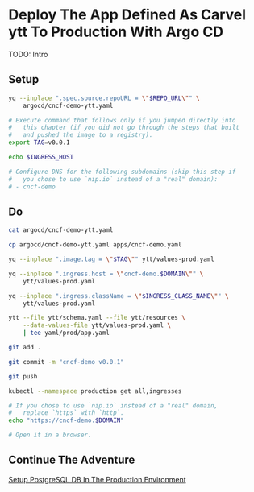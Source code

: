 # Deploy The App Defined As Carvel ytt To Production With Argo CD

TODO: Intro

## Setup

```bash
yq --inplace ".spec.source.repoURL = \"$REPO_URL\"" \
    argocd/cncf-demo-ytt.yaml

# Execute command that follows only if you jumped directly into
#   this chapter (if you did not go through the steps that built
#   and pushed the image to a registry).
export TAG=v0.0.1

echo $INGRESS_HOST

# Configure DNS for the following subdomains (skip this step if
#   you chose to use `nip.io` instead of a "real" domain):
# - cncf-demo
```

## Do

```bash
cat argocd/cncf-demo-ytt.yaml

cp argocd/cncf-demo-ytt.yaml apps/cncf-demo.yaml

yq --inplace ".image.tag = \"$TAG\"" ytt/values-prod.yaml

yq --inplace ".ingress.host = \"cncf-demo.$DOMAIN\"" \
    ytt/values-prod.yaml

yq --inplace ".ingress.className = \"$INGRESS_CLASS_NAME\"" \
    ytt/values-prod.yaml

ytt --file ytt/schema.yaml --file ytt/resources \
    --data-values-file ytt/values-prod.yaml \
    | tee yaml/prod/app.yaml

git add .

git commit -m "cncf-demo v0.0.1"

git push

kubectl --namespace production get all,ingresses

# If you chose to use `nip.io` instead of a "real" domain,
#   replace `https` with `http`.
echo "https://cncf-demo.$DOMAIN"

# Open it in a browser.
```

## Continue The Adventure

[Setup PostgreSQL DB In The Production Environment](../db-production/story.md)
